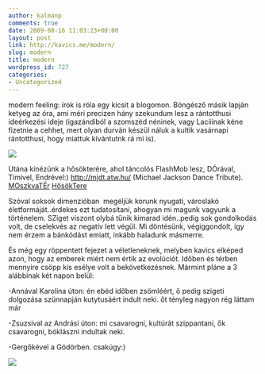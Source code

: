 ```yaml
---
author: kalmanp
comments: true
date: 2009-08-16 11:03:23+00:00
layout: post
link: http://kavics.me/modern/
slug: modern
title: modern
wordpress_id: 727
categories:
- Uncategorized
---
```



modern feeling: írok is róla egy kicsit a blogomon. Böngésző másik lapján ketyeg az óra, ami méri precizen hány szekundum lesz a rántotthusi ideérkezési ideje (igazándiból a szomszéd néninek, vagy Laciiinak kéne fizetnie a cehhet, mert olyan durván készül náluk a kultik vasárnapi rántotthusi, hogy miattuk kívántutnk rá mi is). 






![](http://farm3.static.flickr.com/2629/3843973994_628bd53d11_m.jpg)   







Utána kinézünk a hősökterére, ahol táncolós FlashMob lesz, DÓrával, Timivel, Endrével:) http://mjdt.atw.hu/ (Michael Jackson Dance Tribute). [MOszkvaTÉr](http://www.youtube.com/watch?v=-h8DMmmHF8w) [HősökTere ](http://www.youtube.com/watch?v=ON8jiTIcNPU)[](http://www.youtube.com/watch?v=ON8jiTIcNPU)













Szóval soksok dimenzióban  megéljük korunk nyugati, városlakó életformáját..érdekes ezt tudatosítani, ahogyan mi magunk vagyunk a történelem. SZiget viszont olybá tűnik kimarad idén..pedig sok gondolkodás volt, de cselekvés az negatív lett végül. Mi döntésünk, végiggondolt, így nem érzem a bánkódást emiatt, inkább haladunk másmerre.






És még egy röppentett fejezet a véletleneknek, melyben kavics elképed azon, hogy az emberek miért nem értik az evolúciót. Időben és térben mennyire csöpp kis esélye volt a bekövetkezésnek. Mármint pláne a 3 alábbinak két napon belül:  

-Annával Karolina úton: én ebéd időben zsömléért, ő pedig szigeti dolgozása szünnapján kutytusáért indult neki. őt tényleg nagyon rég láttam már  

-Zsuzsival az Andrási úton: mi csavarogni, kultúrát szippantani, ők csavarogni, bóklászni indultak neki.  

-Gergőkével a Gödörben. csakúgy:)






![](http://farm3.static.flickr.com/2663/3823136776_4ce8d14010_m.jpg)   


